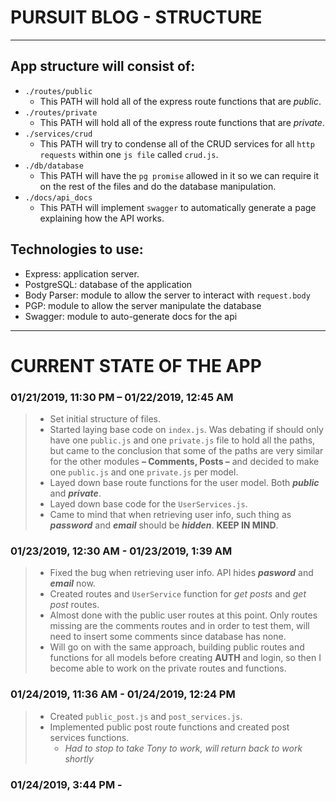 # PURSUIT BLOG - STRUCTURE

___

## App structure will consist of:

* `./routes/public`
  *  This PATH will hold all of the express route functions that are _public_.
* `./routes/private`
  * This PATH will hold all of the express route functions that are _private_.
* `./services/crud`
  * This PATH will try to condense all of the CRUD services for all `http requests` within one `js file` called `crud.js`.
* `./db/database`
  * This PATH will have the `pg promise` allowed in it so we can require it on the rest of the files and do the database manipulation.
* `./docs/api_docs`
  * This PATH will implement `swagger` to automatically generate a page explaining how the API works.

## Technologies to use:

* Express: application server.
* PostgreSQL: database of the application
* Body Parser: module to allow the server to interact with `request.body`
* PGP: module to allow the server manipulate the database
* Swagger: module to auto-generate docs for the api

___

# CURRENT STATE OF THE APP

### 01/21/2019, 11:30 PM – 01/22/2019, 12:45 AM 

> * Set initial structure of files.
> * Started laying base code on `index.js`. Was debating if should only have one `public.js` and one `private.js` file to hold all the paths, but came to the conclusion that some of the paths are very similar for the other modules **– Comments, Posts –** and decided to make one `public.js` and one `private.js` per model. 
> * Layed down base route functions for the user model. Both **_public_** and **_private_**.
> * Layed down base code for the `UserServices.js`.
> * Came to mind that when retrieving user info, such thing as **_password_** and **_email_** should be **_hidden_**. **KEEP IN MIND**.

### 01/23/2019, 12:30 AM - 01/23/2019, 1:39 AM

> * Fixed the bug when retrieving user info. API hides _**pasword**_ and _**email**_ now. 
> * Created routes and `UserService` function for _get posts_ and _get post_ routes. 
> * Almost done with the public user routes at this point. Only routes missing are the comments routes and in order to test them, will need to insert some comments since database has none. 
> * Will go on with the same approach, building public routes and functions for all models before creating **AUTH** and login, so then I become able to work on the private routes and functions.

### 01/24/2019, 11:36 AM - 01/24/2019, 12:24 PM

> * Created `public_post.js` and `post_services.js`.
> * Implemented public post route functions and created post services functions.
>   * _Had to stop to take Tony to work, will return back to work shortly_

### 01/24/2019, 3:44 PM - 

